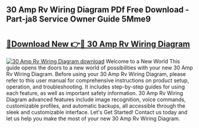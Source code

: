 ## 30 Amp Rv Wiring Diagram PDf Free Download - Part-ja8 Service Owner Guide 5Mme9

# <h2><a href="http://dfhmxxb.blite.top/?on=30+Amp+Rv+Wiring+Diagram">🔗Download New 👉🔴 30 Amp Rv Wiring Diagram</a></h2>

[![30 Amp Rv Wiring Diagram download](https://i.imgur.com/lujVjoI.png)](http://dfhmxxb.blite.top/?on=30+Amp+Rv+Wiring+Diagram)
Welcome to a New World This guide opens the doors to a new world of possibilities with your new 30 Amp Rv Wiring Diagram. Before using your 30 Amp Rv Wiring Diagram, please refer to this user manual for comprehensive instructions on product setup, operation, and troubleshooting. It includes step-by-step guides for using each feature, as well as important safety information. 30 Amp Rv Wiring Diagram advanced features include image recognition, voice commands, customizable profiles, and automatic backups, all accessible through the sleek and customizable interface. Let's Get Started! Contact us today and let us help you make the most of your new 30 Amp Rv Wiring Diagram.

